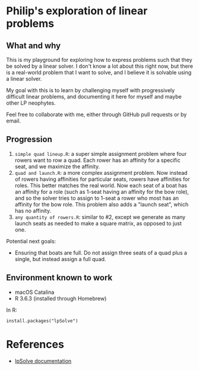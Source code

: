 # Philip's exploration of linear problems #

## What and why

This is my playground for exploring how to express problems such that they be solved by a linear solver.
I don't know a lot about this right now, but there is a real-world problem that I want to solve, and I believe
it is solvable using a linear solver.

My goal with this is to learn by challenging myself with progressively difficult linear problems,
and documenting it here for myself and maybe other LP neophytes.

Feel free to collaborate with me, either through GitHub pull requests or by email.

## Progression

1. `simple quad lineup.R`: a super simple assignment problem where four rowers want to row a quad.
   Each rower has an affinity for a specific seat, and we maximize the affinity.
2. `quad and launch.R`: a more complex assignment problem.  Now instead of rowers having affinities
   for particular seats, rowers have affinities for roles.  This better matches the real world.
   Now each seat of a boat has an affinity for a role (such as 1-seat having an affinity for the
   bow role), and so the solver tries to assign to 1-seat a rower who most has an affinity for the
   bow role.  This problem also adds a "launch seat", which has no affinity.
3. `any quantity of rowers.R`: similar to #2, except we generate as many launch seats as needed to
   make a square matrix, as opposed to just one.

Potential next goals:

* Ensuring that boats are full.
  Do not assign three seats of a quad plus a single, but instead assign a full quad.

## Environment known to work

* macOS Catalina
* R 3.6.3 (installed through Homebrew)

In R:

    install.packages("lpSolve")

# References

* [lpSolve documentation](https://cran.r-project.org/web/packages/lpSolve/lpSolve.pdf)
